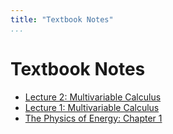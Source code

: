 ```yaml
---
title: "Textbook Notes"
...
```


# Textbook Notes
- [Lecture 2: Multivariable Calculus](textbook-notes/lecture-2.html)
- [Lecture 1: Multivariable Calculus](textbook-notes/lecture-1.html)
- [The Physics of Energy: Chapter 1](textbook-notes/chapter-1-units.html)
